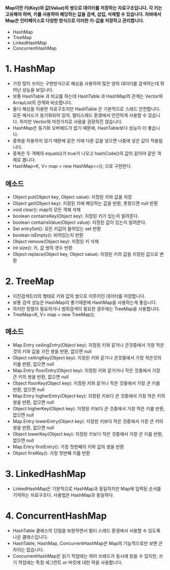 #### Map이란 키(Key)와 값(Value)의 쌍으로 데이터를 저장하는 자료구조입니다. 각 키는 고유해야 하며, 키를 사용하여 해당하는 값을 검색, 삽입, 삭제할 수 있습니다. 자바에서 Map은 인터페이스로 다양한 방식으로 이러한 키-값을 저장하고 관리합니다.

- HashMap
- TreeMap
- LinkedHashMap
- ConcurrentHashMap




# 1. HashMap
   - 가장 많이 쓰이는 구현방식으로 해싱을 사용하여 많은 양의 데이터를 검색하는데 뛰어난 성능을 보입니다.
   - 보통 HashTable 과 비교를 하는데 HashTable 과 HashMap의 관계는 Vector와 ArrayList의 관계와 비슷합니다.
   - 둘다 해싱을 이용한 자료구조지만 HashTable 은 기본적으로 스레드 안전합니다. 모든 메서드가 동기화되어 있어, 멀티스레드 환경에서 안전하게 사용할 수 있습니다. 하지만 Vector와 마찬가지로 사용을 권장하진 않습니다.
   - HashMap은 동기화 오버헤드가 없기 때문에, HashTable보다 성능이 더 좋습니다.
   - 중복을 허용하지 않기 때문에 같은 키에 다른 값을 넣으면 나중에 넣은 값이 적용됩니다.
   - 중복은 두 객체의 equals()가 true가 나오고 hashCode()의 값이 같아야 같은 객체로 봅니다.
   - HashMap<K, V> map = new HashMap<>(); 으로 구현한다.
   ## 메소드
   - Object put(Object key, Object value): 지정된 키와 값을 저장
   - Object get(Object key): 지정된 키에 해당하는 값을 반환, 못찾으면 null 반환
   - void clear(): map의 모든 객체 삭제
   - boolean containsKey(Object key): 지정된 키가 있는지 알려준다.
   - boolean containsValue(Object value): 지정된 값이 있는지 알려준다.
   - Set entrySet(): 모든 키값이 들어있는 set 반환
   - boolean isEmpty(): 비어있는지 반환
   - Object remove(Object key): 지정된 키 삭제
   - int size(): 키, 값 쌍의 갯수 반환
   - Object replace(Object key, Object value): 지정된 키의 값을 지정된 값으로 변환


# 2. TreeMap
   - 이진검색트리의 형태로 키와 값의 쌍으로 이루어진 데이터를 저장합니다.
   - 보통 검색 성능은 HashMap이 좋기때문에 HashMap을 사용하는게 좋습니다.
   - 하지만 정렬이 필요하거나 범위검색이 필요한 경우에는 TreeMap을 사용합니다.
   - TreeMap<K, V> map = new TreeMap();
   ## 메소드
   - Map.Entry ceilingEntry(Object key): 지정된 키와 같거나 큰것중에서 가장 작은것의 키와 값을 가진 쌍을 반환, 없으면 null
   - Object ceilingKey(Object key): 지정된 키와 같거나 큰것중에서 가장 작은것의 키를 반환, 없으면 null
   - Map.Entry floorEntry(Object key): 지정된 키와 같거거나 작은 것중에서 가장 큰 키의 쌍을 반환, 없으면 null
   - Object floorKey(Object key): 지정된 키와 같거나 작은 것중에서 가장 큰 키를 반환, 없으면 null
   - Map.Entry higherEntry(Object key):  지정된 키보다 큰 것중에서 가장 작은 키의 쌍을 반환, 없으면 null
   - Object higherKey(Object key):  지정된 키보다 큰 것중에서 가장 작은 키를 반환, 없으면 null
   - Map.Entry lowerEntry(Object key): 지정된 키보다 작은 것중에서 가장 큰 키의 쌍을 반환, 없으면 null
   - Object lowerKey(Object key): 지정된 키보다 작은 것중에서 가장 큰 키를 반환, 없으면 null
   - Map.Entry firstEntry(): 가장 첫번째의 키와 값의 쌍을 반환
   - Object firstKey(): 가장 첫번째 키를 반환
# 3. LinkedHashMap
   - LinkedHashMap은 기본적으로 HashMap과 동일하지만 Map에 입력된 순서를 기억하는 자료구조다. 사용법은 HashMap과 동일하다.

# 4. ConcurrentHashMap
   - HashTable 클래스의 단점을 보완하면서 멀티 스레드 환경에서 사용할 수 있도록 나온 클래스입니다. 
   - HashTable, HashMap, ConcurrentHashMap은 Map의 기능적으로만 보면 큰 차이는 없습니다. 
   - ConcurrentHashMap은 읽기 작업에는 여러 쓰레드가 동시에 읽을 수 있지만, 쓰기 작업에는 특정 세그먼트 or 버킷에 대한 락을 사용합니다.